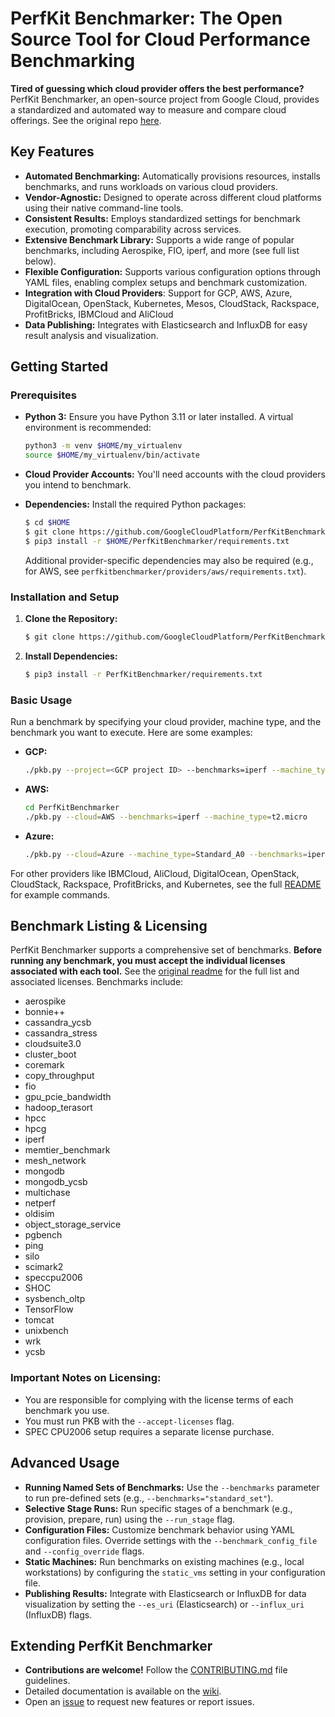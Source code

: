 # PerfKit Benchmarker: The Open Source Tool for Cloud Performance Benchmarking

**Tired of guessing which cloud provider offers the best performance?** PerfKit Benchmarker, an open-source project from Google Cloud, provides a standardized and automated way to measure and compare cloud offerings.  See the original repo [here](https://github.com/GoogleCloudPlatform/PerfKitBenchmarker).

## Key Features

*   **Automated Benchmarking:**  Automatically provisions resources, installs benchmarks, and runs workloads on various cloud providers.
*   **Vendor-Agnostic:** Designed to operate across different cloud platforms using their native command-line tools.
*   **Consistent Results:** Employs standardized settings for benchmark execution, promoting comparability across services.
*   **Extensive Benchmark Library:**  Supports a wide range of popular benchmarks, including Aerospike, FIO, iperf, and more (see full list below).
*   **Flexible Configuration:**  Supports various configuration options through YAML files, enabling complex setups and benchmark customization.
*   **Integration with Cloud Providers**: Support for GCP, AWS, Azure, DigitalOcean, OpenStack, Kubernetes, Mesos, CloudStack, Rackspace, ProfitBricks, IBMCloud and AliCloud
*   **Data Publishing:** Integrates with Elasticsearch and InfluxDB for easy result analysis and visualization.

## Getting Started

### Prerequisites

*   **Python 3:** Ensure you have Python 3.11 or later installed.  A virtual environment is recommended:

    ```bash
    python3 -m venv $HOME/my_virtualenv
    source $HOME/my_virtualenv/bin/activate
    ```

*   **Cloud Provider Accounts:**  You'll need accounts with the cloud providers you intend to benchmark.
*   **Dependencies:** Install the required Python packages:

    ```bash
    $ cd $HOME
    $ git clone https://github.com/GoogleCloudPlatform/PerfKitBenchmarker.git
    $ pip3 install -r $HOME/PerfKitBenchmarker/requirements.txt
    ```
    Additional provider-specific dependencies may also be required (e.g., for AWS, see `perfkitbenchmarker/providers/aws/requirements.txt`).

### Installation and Setup

1.  **Clone the Repository:**

    ```bash
    $ git clone https://github.com/GoogleCloudPlatform/PerfKitBenchmarker.git
    ```

2.  **Install Dependencies:**

    ```bash
    $ pip3 install -r PerfKitBenchmarker/requirements.txt
    ```

### Basic Usage

Run a benchmark by specifying your cloud provider, machine type, and the benchmark you want to execute.  Here are some examples:

*   **GCP:**

    ```bash
    ./pkb.py --project=<GCP project ID> --benchmarks=iperf --machine_type=f1-micro
    ```

*   **AWS:**

    ```bash
    cd PerfKitBenchmarker
    ./pkb.py --cloud=AWS --benchmarks=iperf --machine_type=t2.micro
    ```

*   **Azure:**

    ```bash
    ./pkb.py --cloud=Azure --machine_type=Standard_A0 --benchmarks=iperf
    ```

For other providers like IBMCloud, AliCloud, DigitalOcean, OpenStack, CloudStack, Rackspace, ProfitBricks, and Kubernetes, see the full [README](https://github.com/GoogleCloudPlatform/PerfKitBenchmarker) for example commands.

## Benchmark Listing & Licensing

PerfKit Benchmarker supports a comprehensive set of benchmarks.  **Before running any benchmark, you must accept the individual licenses associated with each tool.** See the [original readme](https://github.com/GoogleCloudPlatform/PerfKitBenchmarker) for the full list and associated licenses. Benchmarks include:

*   aerospike
*   bonnie++
*   cassandra_ycsb
*   cassandra_stress
*   cloudsuite3.0
*   cluster_boot
*   coremark
*   copy_throughput
*   fio
*   gpu_pcie_bandwidth
*   hadoop_terasort
*   hpcc
*   hpcg
*   iperf
*   memtier_benchmark
*   mesh_network
*   mongodb
*   mongodb_ycsb
*   multichase
*   netperf
*   oldisim
*   object_storage_service
*   pgbench
*   ping
*   silo
*   scimark2
*   speccpu2006
*   SHOC
*   sysbench_oltp
*   TensorFlow
*   tomcat
*   unixbench
*   wrk
*   ycsb

### Important Notes on Licensing:

*   You are responsible for complying with the license terms of each benchmark you use.
*   You must run PKB with the `--accept-licenses` flag.
*   SPEC CPU2006 setup requires a separate license purchase.

## Advanced Usage

*   **Running Named Sets of Benchmarks:**  Use the `--benchmarks` parameter to run pre-defined sets (e.g., `--benchmarks="standard_set"`).
*   **Selective Stage Runs:** Run specific stages of a benchmark (e.g., provision, prepare, run) using the `--run_stage` flag.
*   **Configuration Files:**  Customize benchmark behavior using YAML configuration files. Override settings with the `--benchmark_config_file` and `--config_override` flags.
*   **Static Machines:** Run benchmarks on existing machines (e.g., local workstations) by configuring the `static_vms` setting in your configuration file.
*   **Publishing Results:** Integrate with Elasticsearch or InfluxDB for data visualization by setting the `--es_uri` (Elasticsearch) or `--influx_uri` (InfluxDB) flags.

## Extending PerfKit Benchmarker

*   **Contributions are welcome!** Follow the [CONTRIBUTING.md](https://github.com/GoogleCloudPlatform/PerfKitBenchmarker/blob/master/CONTRIBUTING.md) file guidelines.
*   Detailed documentation is available on the [wiki](https://github.com/GoogleCloudPlatform/PerfKitBenchmarker/wiki).
*   Open an [issue](https://github.com/GoogleCloudPlatform/PerfKitBenchmarker/issues) to request new features or report issues.